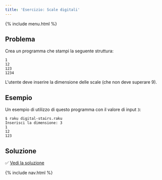 ```yaml
---
title: 'Esercizio: Scale digitali'
---
```


{% include menu.html %}

## Problema

Crea un programma che stampi la seguente struttura:

    1
    12
    123
    1234

L'utente deve inserire la dimensione delle scale (che non deve superare 9).

## Esempio

Un esempio di utilizzo di questo programma con il valore di input `3`:

```console
$ raku digital-stairs.raku
Inserisci la dimensione: 3
1
12
123
```

## Soluzione

✅ [Vedi la soluzione](solution)

{% include nav.html %}